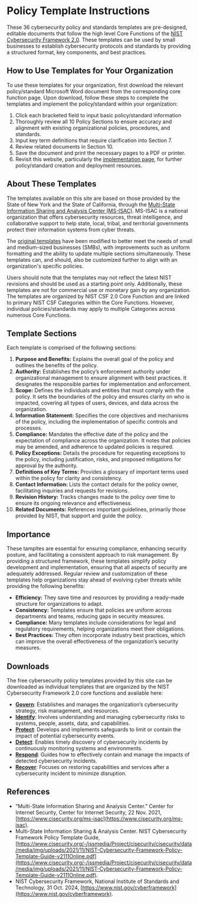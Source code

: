 # Policy Template Instructions

These 36 cybersecurity policy and standards templates are pre-designed, editable documents that follow the high level Core Functions of the [NIST Cybersecurity Framework 2.0](https://www.nist.gov/cyberframework). These templates can be used by small businesses to establish cybersecurity protocols and standards by providing a structured format, key components, and best practices.

## How to Use Templates for Your Organization

To use these templates for your organization, first download the relevant policy/standard Microsoft Word document from the corresponding core function page. Upon download, follow these steps to complete the templates and implement the policy/standard within your organization:

1. Click each bracketed field to input basic policy/standard information
2. Thoroughly review all 10 Policy Sections to ensure accuracy and alignment with existing organizational policies, procedures, and standards.
3. Input key term definitions that require clarification into Section 7.
4. Review related documents in Section 10.
5. Save the document and print the necessary pages to a PDF or printer.
6. Revisit this website, particularly the [implementation page](/pages/implementation/implementation.md), for further policy/standard creation and deployment resources.

## About These Templates

The templates available on this site are based on those provided by the State of New York and the State of California, through the [Multi-State Information Sharing and Analysis Center (MS-ISAC)](https://www.cisecurity.org/ms-isac). MS-ISAC is a national organization that offers cybersecurity resources, threat intelligence, and collaborative support to help state, local, tribal, and territorial governments protect their information systems from cyber threats.

The [original templates](https://github.com/EvolvingSysadmin/Practicum/raw/refs/heads/main/resources/original-templates.zip) have been modified to better meet the needs of small and medium-sized businesses (SMBs), with improvements such as uniform formatting and the ability to update multiple sections simultaneously. These templates can, and should, also be customized further to align with an organization's specific policies.

Users should note that the templates may not reflect the latest NIST revisions and should be used as a starting point only. Additionally, these templates are not for commercial use or monetary gain by any organization. The templates are organized by NIST CSF 2.0 Core Function and are linked to primary NIST CSF Categories within the Core Functions. However, individual policies/standards may apply to multiple Categories across numerous Core Functions.

## Template Sections

Each template is comprised of the following sections:

1. **Purpose and Benefits:** Explains the overall goal of the policy and outlines the benefits of the policy.
2. **Authority:** Establishes the policy’s enforcement authority under organizational management to ensure alignment with best practices. It designates the responsible parties for implementation and enforcement.
3. **Scope:** Defines the individuals and entities that must comply with the policy. It sets the boundaries of the policy and ensures clarity on who is impacted, covering all types of users, devices, and data across the organization.
4. **Information Statement:** Specifies the core objectives and mechanisms of the policy, including the implementation of specific controls and processes.
5. **Compliance:** Mandates the effective date of the policy and the expectation of compliance across the organization. It notes that policies may be amended, and adherence to updated policies is required.
6. **Policy Exceptions:** Details the procedure for requesting exceptions to the policy, including justification, risks, and proposed mitigations for approval by the authority.
7. **Definitions of Key Terms:** Provides a glossary of important terms used within the policy for clarity and consistency.
8. **Contact Information:** Lists the contact details for the policy owner, facilitating inquiries and requests for revisions.
9. **Revision History:** Tracks changes made to the policy over time to ensure its ongoing relevance and effectiveness.
10. **Related Documents:** References important guidelines, primarily those provided by NIST, that support and guide the policy.

## Importance

These tampltes are essential for ensuring compliance, enhancing security posture, and facilitating a consistent approach to risk management. By providing a structured framework, these templates simplify policy development and implementation, ensuring that all aspects of security are adequately addressed. Regular review and customization of these templates help organizations stay ahead of evolving cyber threats while providing the following benefits:

* **Efficiency:** They save time and resources by providing a ready-made structure for organizations to adapt.
* **Consistency:** Templates ensure that policies are uniform across departments and teams, reducing gaps in security measures.
* **Compliance:** Many templates include considerations for legal and regulatory requirements, helping organizations meet their obligations.
* **Best Practices:** They often incorporate industry best practices, which can improve the overall effectiveness of the organization’s security measures.

## Downloads

The free cybersecurity policy templates provided by this site can be downloaded as individual templates that are organized by the NIST Cybersecurity Framework 2.0 core functions and available here:

* [**Govern**](/pages/govern/govern.md): Establishes and manages the organization’s cybersecurity strategy, risk management, and resources.
* [**Identify**](/pages/identify/identify.md): Involves understanding and managing cybersecurity risks to systems, people, assets, data, and capabilities.
* [**Protect**](/pages/protect/protect.md): Develops and implements safeguards to limit or contain the impact of potential cybersecurity events.
* [**Detect**](/pages/detect/detect.md): Enables timely discovery of cybersecurity incidents by continuously monitoring systems and environments.
* [**Respond**](/pages/respond/respond.md): Guides how to effectively contain and manage the impacts of detected cybersecurity incidents.
* [**Recover**](/pages/recover/readme.md): Focuses on restoring capabilities and services after a cybersecurity incident to minimize disruption.

## References

* “Multi-State Information Sharing and Analysis Center.” Center for Internet Security, Center for Internet Security, 22 Nov. 2021, [https://www.cisecurity.org/ms-isac](https://www.cisecurity.org/ms-isac).
* Multi-State Information Sharing & Analysis Center. NIST Cybersecurity Framework Policy Template Guide, [https://www.cisecurity.org/-/jssmedia/Project/cisecurity/cisecurity/data/media/img/uploads/2021/11/NIST-Cybersecurity-Framework-Policy-Template-Guide-v2111Online.pdf](https://www.cisecurity.org/-/jssmedia/Project/cisecurity/cisecurity/data/media/img/uploads/2021/11/NIST-Cybersecurity-Framework-Policy-Template-Guide-v2111Online.pdf).
* NIST Cybersecurity Framework, National Institute of Standards and Technology, 31 Oct. 2024, [https://www.nist.gov/cyberframework](https://www.nist.gov/cyberframework).
